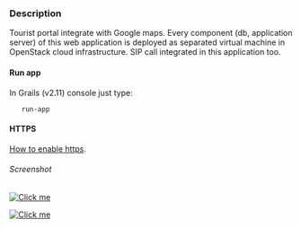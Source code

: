 ### Description

Tourist portal integrate with Google maps. Every component (db, application server) of this web application is deployed as separated virtual machine in OpenStack cloud infrastructure. SIP call integrated in this application too.

#### Run app

In Grails (v2.11) console just type:

       run-app


#### HTTPS

[How to enable https](http://ldaley.com/post/5235616821/always-developing-grails-apps-with-https-and-testing).

###### Screenshot

<a href="http://i.imgur.com/UBpMM8F.png"><img src="http://i.imgur.com/UBpMM8F.png" title="Click me"/></a>

<a href="http://i.imgur.com/OsSCbpR.png"><img src="http://i.imgur.com/OsSCbpR.png" title="Click me"/></a>




